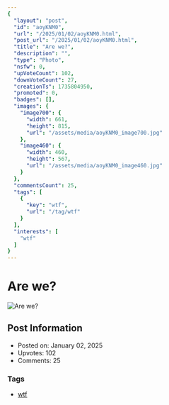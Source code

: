 ```yaml
---
{
  "layout": "post",
  "id": "aoyKNM0",
  "url": "/2025/01/02/aoyKNM0.html",
  "post_url": "/2025/01/02/aoyKNM0.html",
  "title": "Are we?",
  "description": "",
  "type": "Photo",
  "nsfw": 0,
  "upVoteCount": 102,
  "downVoteCount": 27,
  "creationTs": 1735804950,
  "promoted": 0,
  "badges": [],
  "images": {
    "image700": {
      "width": 661,
      "height": 815,
      "url": "/assets/media/aoyKNM0_image700.jpg"
    },
    "image460": {
      "width": 460,
      "height": 567,
      "url": "/assets/media/aoyKNM0_image460.jpg"
    }
  },
  "commentsCount": 25,
  "tags": [
    {
      "key": "wtf",
      "url": "/tag/wtf"
    }
  ],
  "interests": [
    "wtf"
  ]
}
---
```


# Are we?

![Are we?](/assets/media/aoyKNM0_image700.jpg)

## Post Information

- Posted on: January 02, 2025
- Upvotes: 102
- Comments: 25

### Tags

- [wtf](/tag/wtf)
